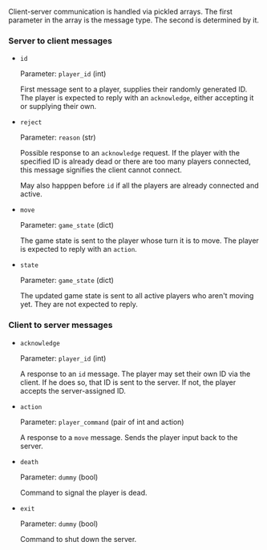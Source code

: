 Client-server communication is handled via pickled arrays.
The first parameter in the array is the message type.
The second is determined by it.

### Server to client messages

- `id`

    Parameter: `player_id` (int)
    
    First message sent to a player, supplies their randomly generated ID.
    The player is expected to reply with an `acknowledge`, either accepting
    it or supplying their own.
  
- `reject`

  Parameter: `reason` (str)

  Possible response to an `acknowledge` request.
  If the player with the specified ID is already dead or there are too many players connected, 
  this message signifies the client cannot connect.
  
  May also happpen before `id` if all the players are already connected and active.
  
- `move`

    Parameter: `game_state` (dict)
    
    The game state is sent to the player whose turn it is to move. 
    The player is expected to reply with an `action`.
  
- `state`

    Parameter: `game_state` (dict)
    
    The updated game state is sent to all active players who aren't moving yet.
    They are not expected to reply.

### Client to server messages

- `acknowledge`
    
    Parameter: `player_id` (int)
  
    A response to an `id` message.
    The player may set their own ID via the client.
    If he does so, that ID is sent to the server.
    If not, the player accepts the server-assigned ID.
  
- `action`
    
    Parameter: `player_command` (pair of int and action)

    A response to a `move` message.
    Sends the player input back to the server.

- `death`

  Parameter: `dummy` (bool)

  Command to signal the player is dead.
  
- `exit`

    Parameter: `dummy` (bool)
  
    Command to shut down the server.